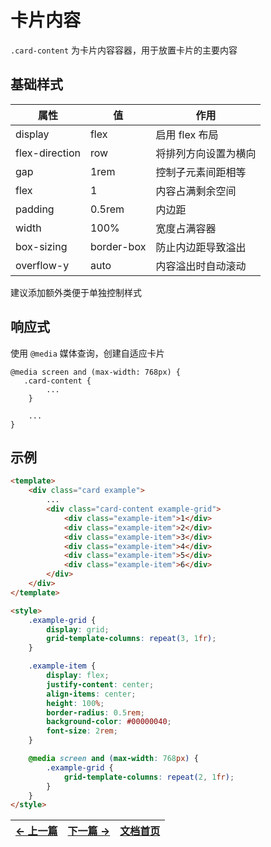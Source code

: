 # 卡片内容

`.card-content` 为卡片内容容器，用于放置卡片的主要内容

## 基础样式

| 属性           | 值         | 作用                 |
| -------------- | ---------- | -------------------- |
| display        | flex       | 启用 flex 布局       |
| flex-direction | row        | 将排列方向设置为横向 |
| gap            | 1rem       | 控制子元素间距相等   |
| flex           | 1          | 内容占满剩余空间     |
| padding        | 0.5rem     | 内边距               |
| width          | 100%       | 宽度占满容器         |
| box-sizing     | border-box | 防止内边距导致溢出   |
| overflow-y     | auto       | 内容溢出时自动滚动   |

建议添加额外类便于单独控制样式

## 响应式

使用 `@media` 媒体查询，创建自适应卡片

```
@media screen and (max-width: 768px) {
   .card-content {
        ...
    }

    ...
}
```

## 示例

```html
<template>
    <div class="card example">
        ...
        <div class="card-content example-grid">
            <div class="example-item">1</div>
            <div class="example-item">2</div>
            <div class="example-item">3</div>
            <div class="example-item">4</div>
            <div class="example-item">5</div>
            <div class="example-item">6</div>
        </div>
    </div>
</template>

<style>
    .example-grid {
        display: grid;
        grid-template-columns: repeat(3, 1fr);
    }

    .example-item {
        display: flex;
        justify-content: center;
        align-items: center;
        height: 100%;
        border-radius: 0.5rem;
        background-color: #00000040;
        font-size: 2rem;
    }

    @media screen and (max-width: 768px) {
        .example-grid {
            grid-template-columns: repeat(2, 1fr);
        }
    }
</style>
```

| [← 上一篇](card-header.md) | [下一篇 →](modal.md) | [文档首页](index.md) |
| -------------------------- | -------------------- | -------------------- |
